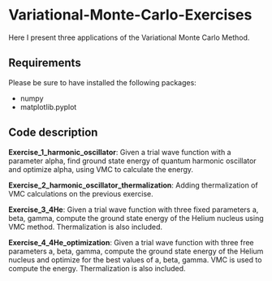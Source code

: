 # Variational-Monte-Carlo-Exercises
Here I present three applications of the Variational Monte Carlo Method. 
## Requirements
Please be sure to have installed the following packages:
- numpy
- matplotlib.pyplot

## Code description
**Exercise_1_harmonic_oscillator**: Given a trial wave function with a parameter alpha, find ground state energy of quantum harmonic oscillator and optimize alpha, using VMC to calculate the energy.

**Exercise_2_harmonic_oscillator_thermalization**: Adding thermalization of VMC calculations on the previous exercise.

**Exercise_3_4He**: Given a trial wave function with three fixed parameters a, beta, gamma, compute the ground state energy of the Helium nucleus using VMC method. Thermalization is also included.

**Exercise_4_4He_optimization**: Given a trial wave function with three free parameters a, beta, gamma, compute the ground state energy of the Helium nucleus and optimize for the best values of a, beta, gamma. VMC is used to compute the energy. Thermalization is also included.
